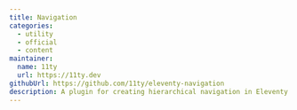 ```yaml
---
title: Navigation
categories:
  - utility
  - official
  - content
maintainer:
  name: 11ty
  url: https://11ty.dev
githubUrl: https://github.com/11ty/eleventy-navigation
description: A plugin for creating hierarchical navigation in Eleventy projects. Supports breadcrumbs too! Used in production on this very website!
---
```

